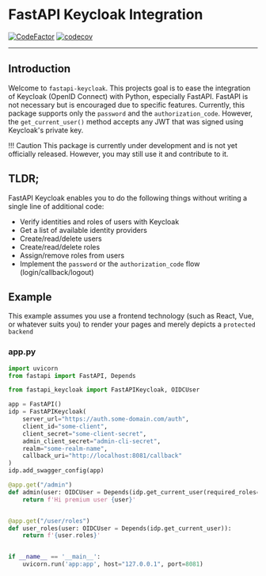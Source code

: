 # FastAPI Keycloak Integration

[![CodeFactor](https://www.codefactor.io/repository/github/code-specialist/fastapi-keycloak/badge)](https://www.codefactor.io/repository/github/code-specialist/fastapi-keycloak)
[![codecov](https://codecov.io/gh/code-specialist/fastapi-keycloak/branch/master/graph/badge.svg?token=PX6NJBDUJ9)](https://codecov.io/gh/code-specialist/fastapi-keycloak)

---

## Introduction

Welcome to `fastapi-keycloak`. This projects goal is to ease the integration of Keycloak (OpenID Connect) with Python, especially FastAPI. FastAPI is not necessary but is
encouraged due to specific features. Currently, this package supports only the `password` and the `authorization_code`. However, the `get_current_user()` method accepts any JWT 
that was signed 
using
Keycloak's private key.

!!! Caution
    This package is currently under development and is not yet officially released. However, you may still use it and contribute to it.

## TLDR;

FastAPI Keycloak enables you to do the following things without writing a single line of additional code:

- Verify identities and roles of users with Keycloak
- Get a list of available identity providers
- Create/read/delete users
- Create/read/delete roles
- Assign/remove roles from users
- Implement the `password` or the `authorization_code` flow (login/callback/logout)

## Example

This example assumes you use a frontend technology (such as React, Vue, or whatever suits you) to render your pages and merely depicts a `protected backend`

### app.py

```python
import uvicorn
from fastapi import FastAPI, Depends

from fastapi_keycloak import FastAPIKeycloak, OIDCUser

app = FastAPI()
idp = FastAPIKeycloak(
    server_url="https://auth.some-domain.com/auth",
    client_id="some-client",
    client_secret="some-client-secret",
    admin_client_secret="admin-cli-secret",
    realm="some-realm-name",
    callback_uri="http://localhost:8081/callback"
)
idp.add_swagger_config(app)

@app.get("/admin")
def admin(user: OIDCUser = Depends(idp.get_current_user(required_roles=["admin"]))):
    return f'Hi premium user {user}'


@app.get("/user/roles")
def user_roles(user: OIDCUser = Depends(idp.get_current_user)):
    return f'{user.roles}'


if __name__ == '__main__':
    uvicorn.run('app:app', host="127.0.0.1", port=8081)
```

